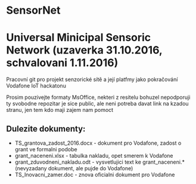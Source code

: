 # SensorNet
Universal Minicipal Sensoric Network (uzaverka 31.10.2016, schvalovani 1.11.2016)
=================================================================================
Pracovní git pro projekt senzorické sítě a její platfmy jako pokračování Vodafone IoT hackatonu

Prosim pouzivejte formaty MsOffice, nekteri z resitelu bohuzel nepodporuji ty svobodne
repozitar je sice public, ale neni potreba davat link na kzadou stranu, jen tem kdo maji zajem nam pomoct



Dulezite dokumenty:
------------------- 
- TS_grantova_zadost_2016.docx - dokument pro Vodafone, zadost o grant ve formalni podobe
- grant_naceneni.xlsx - tabulka nakladu, opet smerem k Vodafone
- grant_zduvodneni_nakladu.odt - vysvetlujici text ke grant_naceneni.* (nevyzadany dokument, ale pujde do Vodafone)
- TS_Inovacni_zamer.doc - znova oficialni dokument pro Vodafone





